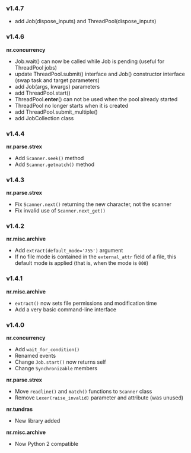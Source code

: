 ### v1.4.7

- add Job(dispose_inputs) and ThreadPool(dispose_inputs)

### v1.4.6

__nr.concurrency__

- Job.wait() can now be called while Job is pending (useful for ThreadPool jobs)
- update ThreadPool.submit() interface and Job() constructor interface (swap task and target parameters)
- add Job(args, kwargs) parameters
- add ThreadPool.start()
- ThreadPool.__enter__() can not be used when the pool already started
- ThreadPool no longer starts when it is created
- add ThreadPool.submit_multiple()
- add JobCollection class

### v1.4.4

__nr.parse.strex__

- Add `Scanner.seek()` method
- Add `Scanner.getmatch()` method

### v1.4.3

__nr.parse.strex__

- Fix `Scanner.next()` returning the new character, not the scanner
- Fix invalid use of `Scanner.next_get()`

### v1.4.2

__nr.misc.archive__

- Add `extract(default_mode='755')` argument
- If no file mode is contained in the `external_attr` field of a file, this
  default mode is applied (that is, when the mode is `000`)

### v1.4.1

__nr.misc.archive__

- `extract()` now sets file permissions and modification time
- Add a very basic command-line interface

### v1.4.0

__nr.concurrency__

- Add `wait_for_condition()`
- Renamed events
- Change `Job.start()` now returns self
- Change `Synchronizable` members

__nr.parse.strex__

- Move `readline()` and `match()` functions to `Scanner` class
- Remove `Lexer(raise_invalid)` parameter and attribute (was unused)

__nr.tundras__

- New library added

__nr.misc.archive__

- Now Python 2 compatible
